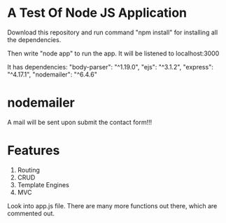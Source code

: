 # A Test Of Node JS Application

Download this repository and run command "npm install" for installing all the dependencies.

Then write "node app" to run the app. It will be listened to localhost:3000

It has dependencies:
"body-parser": "^1.19.0",
"ejs": "^3.1.2",
"express": "^4.17.1",
"nodemailer": "^6.4.6"

# nodemailer

A mail will be sent upon submit the contact form!!!


# Features

1. Routing
2. CRUD
3. Template Engines
4. MVC

Look into app.js file. There are many more functions out there, which are commented out.

